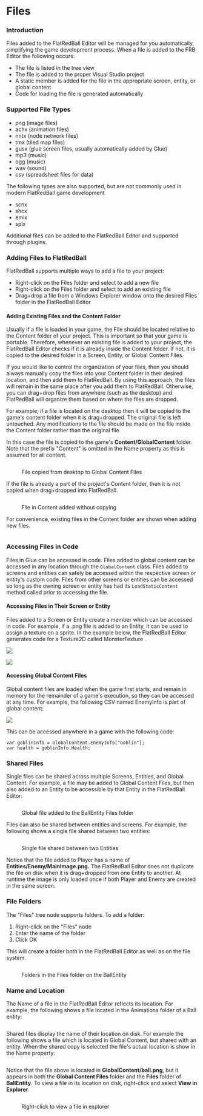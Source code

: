 # Files

### Introduction

Files added to the FlatRedBall Editor will be managed for you automatically, simplifying the game development process. When a file is added to the FRB Editor the following occurs:

* The file is listed in the tree view
* The file is added to the proper Visual Studio project
* A static member is added for the file in the appropriate screen, entity, or global content
* Code for loading the file is generated automatically

### Supported File Types

* png (image files)
* achx (animation files)
* nntx (node network files)
* tmx (tiled map files)
* gusx (glue screen files, usually automatically added by Glue)
* mp3 (music)
* ogg (music)
* wav (sound)
* csv (spreadsheet files for data)

The following types are also supported, but are not commonly used in modern FlatRedBall game development

* scnx
* shcx
* emix
* splx

Additional files can be added to the FlatRedBall Editor and supported through plugins.

### Adding Files to FlatRedBall

FlatRedBall supports multiple ways to add a file to your project:

* Right-click on the Files folder and select to add a new file
* Right-click on the Files folder and select to add an existing file
* Drag+drop a file from a Windows Explorer window onto the desired Files folder in the FlatRedBall Editor

#### Adding Existing Files and the Content Folder

Usually if a file is loaded in your game, the File should be located relative to the Content folder of your project. This is important so that your game is portable. Therefore, whenever an existing file is added to your project, the FlatRedBall Editor checks if it is already inside the Content folder. If not, it is copied to the desired folder in a Screen, Entity, or Global Content Files.

If you would like to control the organization of your files, then you should always manually copy the files into your Content folder in their desired location, and then add them to FlatRedBall. By using this approach, the files will remain in the same place after you add them to FlatRedBall. Otherwise, you can drag+drop files from anywhere (such as the desktop) and FlatRedBall will organize them based on where the files are dropped.

For example, if a file is located on the desktop then it will be copied to the game's content folder when it is drag+dropped. The original file is left untouched. Any modifications to the file should be made on the file inside the Content folder rather than the original file.

In this case the file is copied to the game's **Content/GlobalContent** folder. Note that the prefix "Content" is omitted in the Name property as this is assumed for all content.

<figure><img src="../../.gitbook/assets/01_07 43 23.gif" alt=""><figcaption><p>File copied from desktop to Global Content Files</p></figcaption></figure>

If the file is already a part of the project's Content folder, then it is not copied when drag+dropped into FlatRedBall.

<figure><img src="../../.gitbook/assets/01_07 47 36 (1).gif" alt=""><figcaption><p>File in Content added without copying</p></figcaption></figure>

For convenience, existing files in the Content folder are shown when adding new files.

<figure><img src="../../.gitbook/assets/01_07 51 21.gif" alt=""><figcaption></figcaption></figure>

### Accessing Files in Code

Files in Glue can be accessed in code. Files added to global content can be accessed in any location through the `GlobalContent` class. Files added to screens and entities can safely be accessed within the respective screen or entity's custom code. Files from other screens or entities can be accessed so long as the owning screen or entity has had its `LoadStaticContent` method called prior to accessing the file.

#### Accessing Files in Their Screen or Entity

Files added to a Screen or Entity create a member which can be accessed in code. For example, if a .png file is added to an Entity, it can be used to assign a texture on a sprite. In the example below, the FlatRedBall Editor generates code for a Texture2D called MonsterTexture .

![](../../media/2016-12-img\_5862826fb04fe.png)

![](../../media/2016-12-img\_586282b3a3374.png)

#### Accessing Global Content Files

Global content files are loaded when the game first starts, and remain in memory for the remainder of a game's execution, so they can be accessed at any time. For example, the following CSV named EnemyInfo is part of global content:

![](../../media/2016-07-img\_5788253c028d8.png)

This can be accessed anywhere in a game with the following code:

```lang:c#
var goblinInfo = GlobalContent.EnemyInfo["Goblin"];
var health = goblinInfo.Health;
```

### Shared Files

Single files can be shared across multiple Screens, Entities, and Global Content. For example, a file may be added to Global Content Files, but then also added to an Entity to be accessible by that Entity in the FlatRedBall Editor:&#x20;

<figure><img src="../../media/migrated_media-SharedGlueFiles.gif" alt=""><figcaption><p>Global file added to the BallEntity Files folder</p></figcaption></figure>

Files can also be shared between entities and screens. For example, the following shows a single file shared between two entities:

<figure><img src="../../media/2016-02-2019-05-27_06-48-58.gif" alt=""><figcaption><p>Single file shared between two Entities</p></figcaption></figure>

Notice that the file added to Player has a name of **Entities/Enemy/MainImage.png.** The FlatRedBall Editor does not duplicate the file on disk when it is drag+dropped from one Entity to another. At runtime the image is only loaded once if both Player and Enemy are created in the same screen.

### File Folders

The "Files" tree node supports folders. To add a folder:

1. Right-click on the "Files" node
2. Enter the name of the folder
3. Click OK

This will create a folder both in the FlatRedBall Editor as well as on the file system.&#x20;

<figure><img src="../../media/migrated_media-FileFoldersGlueAndWindows.PNG" alt=""><figcaption><p>Folders in the Files folder on the BallEntity</p></figcaption></figure>

### Name and Location

The Name of a file in the FlatRedBall Editor reflects its location. For example, the following shows a file located in the Animations folder of a Ball entity: &#x20;

<figure><img src="../../media/migrated_media-GlueFileNameWithFolders.png" alt=""><figcaption></figcaption></figure>

Shared files display the name of their location on disk. For example the following shows a file which is located in Global Content, but shared with an entity. When the shared copy is selected the file's actual location is show in the Name property: &#x20;

<figure><img src="../../media/migrated_media-GlueSharedBallName.png" alt=""><figcaption></figcaption></figure>

Notice that the file above is located in **GlobalContent/ball.png**, but it appears in both the **Global Content Files** folder and the **Files** folder of **BallEntity**. To view a file in its location on disk, right-click and select **View in Explorer**.

<figure><img src="../../media/2016-02-2019-05-02_06-48-09.gif" alt=""><figcaption><p>Right-click to view a file in explorer</p></figcaption></figure>
